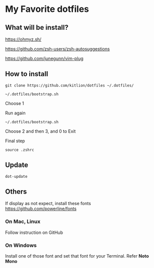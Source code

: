 # My Favorite dotfiles

## What will be install?
https://ohmyz.sh/

https://github.com/zsh-users/zsh-autosuggestions

https://github.com/junegunn/vim-plug

## How to install
```
git clone https://github.com/kitlion/dotfiles ~/.dotfiles/

~/.dotfiles/bootstrap.sh
```
Choose 1

Run again
```
~/.dotfiles/bootstrap.sh
```
Choose 2 and then 3, and 0 to Exit

Final step
```
source .zshrc
```

## Update
```
dot-update
```

## Others
If display as not expect, install these fonts
https://github.com/powerline/fonts

### On Mac, Linux
Follow instruction on GitHub

### On Windows
Install one of those font and set that font for your Terminal.
Refer __Noto Mono__
